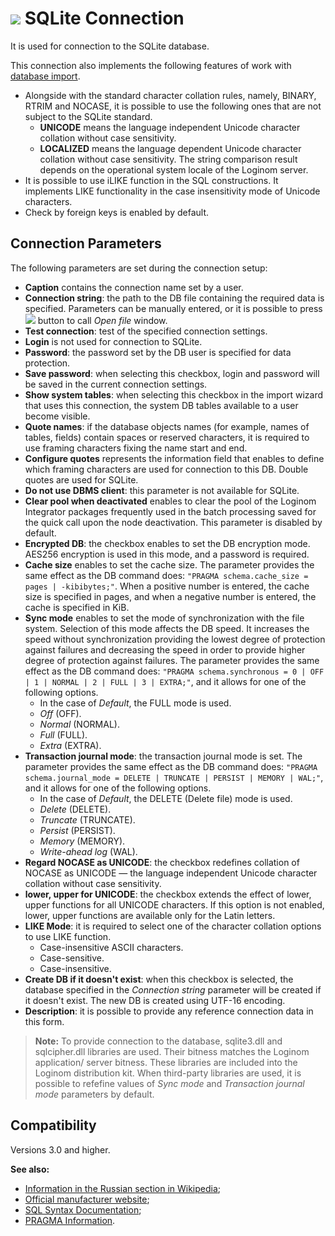 # ![ ](../../../images/icons/data-sources/db-sqlite_default.svg) SQLite Connection

It is used for connection to the SQLite database.

This connection also implements the following features of work with [database import](../../import/database.md).

* Alongside with the standard character collation rules, namely, BINARY, RTRIM and NOCASE, it is possible to use the following ones that are not subject to the SQLite standard.
   * **UNICODE** means the language independent Unicode character collation without case sensitivity.
   * **LOCALIZED** means the language dependent Unicode character collation without case sensitivity. The string comparison result depends on the operational system locale of the Loginom server.
* It is possible to use iLIKE function in the SQL constructions. It implements LIKE functionality in the case insensitivity mode of Unicode characters.
* Check by foreign keys is enabled by default.

## Connection Parameters

The following parameters are set during the connection setup:

* **Caption** contains the connection name set by a user.
* **Connection string**: the path to the DB file containing the required data is specified. Parameters can be manually entered, or it is possible to press ![ ](../../../images/extjs-theme/form/open-trigger/open-trigger_default.svg) button to call *Open file* window.
* **Test connection**: test of the specified connection settings.
* **Login** is not used for connection to SQLite.
* **Password**: the password set by the DB user is specified for data protection.
* **Save password**: when selecting this checkbox, login and password will be saved in the current connection settings.
* **Show system tables**: when selecting this checkbox in the import wizard that uses this connection, the system DB tables available to a user become visible.
* **Quote names**: if the database objects names (for example, names of tables, fields) contain spaces or reserved characters, it is required to use framing characters fixing the name start and end.
* **Configure quotes** represents the information field that enables to define which framing characters are used for connection to this DB. Double quotes are used for SQLite.
* **Do not use DBMS client**: this parameter is not available for SQLite.
* **Clear pool when deactivated** enables to clear the pool of the Loginom Integrator packages frequently used in the batch processing saved for the quick call upon the node deactivation. This parameter is disabled by default.
* **Encrypted DB**: the checkbox enables to set the DB encryption mode. AES256 encryption is used in this mode, and a password is required.
* **Cache size** enables to set the cache size. The parameter provides the same effect as the DB command does: `"PRAGMA schema.cache_size = pages | -kibibytes;"`. When a positive number is entered, the cache size is specified in pages, and when a negative number is entered, the cache is specified in KiB.
* **Sync mode** enables to set the mode of synchronization with the file system. Selection of this mode affects the DB speed. It increases the speed without synchronization providing the lowest degree of protection against failures and decreasing the speed in order to provide higher degree of protection against failures. The parameter provides the same effect as the DB command does: `"PRAGMA schema.synchronous = 0 | OFF | 1 | NORMAL | 2 | FULL | 3 | EXTRA;"`, and it allows for one of the following options.
   * In the case of *Default*, the FULL mode is used.
   * *Off* (OFF).
   * *Normal* (NORMAL).
   * *Full* (FULL).
   * *Extra* (EXTRA).
* **Transaction journal mode**: the transaction journal mode is set. The parameter provides the same effect as the DB command does: `"PRAGMA schema.journal_mode = DELETE | TRUNCATE | PERSIST | MEMORY | WAL;"`, and it allows for one of the following options.
   * In the case of *Default*, the DELETE (Delete file) mode is used.
   * *Delete* (DELETE).
   * *Truncate* (TRUNCATE).
   * *Persist* (PERSIST).
   * *Memory* (MEMORY).
   * *Write-ahead log* (WAL).
* **Regard NOCASE as UNICODE**: the checkbox redefines collation of NOCASE as UNICODE — the language independent Unicode character collation without case sensitivity.
* **lower, upper for UNICODE**: the checkbox extends the effect of lower, upper functions for all UNICODE characters. If this option is not enabled, lower, upper functions are available only for the Latin letters.
* **LIKE Mode**: it is required to select one of the character collation options to use LIKE function.
   * Case-insensitive ASCII characters.
   * Case-sensitive.
   * Case-insensitive.
* **Create DB if it doesn't exist**: when this checkbox is selected, the database specified in the *Connection string* parameter will be created if it doesn't exist. The new DB is created using UTF-16 encoding.
* **Description**: it is possible to provide any reference connection data in this form.

> **Note:** To provide connection to the database, sqlite3.dll and sqlcipher.dll libraries are used. Their bitness matches the Loginom application/ server bitness. These libraries are included into the Loginom distribution kit. When third-party libraries are used, it is possible to refefine values of *Sync mode* and *Transaction journal mode* parameters by default.

## Compatibility

Versions 3.0 and higher.

**See also:**

* [Information in the Russian section in Wikipedia](https://ru.wikipedia.org/wiki/SQLite);
* [Official manufacturer website](https://sqlite.org);
* [SQL Syntax Documentation](https://sqlite.org/lang.html);
* [PRAGMA Information](https://sqlite.org/pragma.html).

